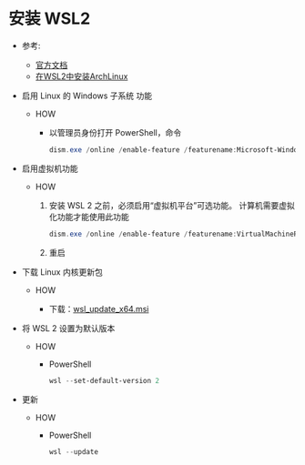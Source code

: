 # 安装 WSL2

* 参考:

  - [官方文档](https://learn.microsoft.com/zh-cn/windows/wsl/install-manual)
  - [在WSL2中安装ArchLinux](https://www.cnblogs.com/vconlln/p/17088916.html)

* 启用 Linux 的 Windows 子系统 功能

  * HOW

    - 以管理员身份打开 PowerShell，命令

      ``` PowerShell
      dism.exe /online /enable-feature /featurename:Microsoft-Windows-Subsystem-Linux /all /norestart
      ```

* 启用虚拟机功能

  * HOW

    1. 安装 WSL 2 之前，必须启用“虚拟机平台”可选功能。 计算机需要虚拟化功能才能使用此功能

        ``` PowerShell
        dism.exe /online /enable-feature /featurename:VirtualMachinePlatform /all /norestart
        ```

    2. 重启

* 下载 Linux 内核更新包

  * HOW

    - 下载：[wsl_update_x64.msi](https://wslstorestorage.blob.core.windows.net/wslblob/wsl_update_x64.msi)

* 将 WSL 2 设置为默认版本

  * HOW
  
    - PowerShell

      ``` PowerShell
      wsl --set-default-version 2
      ```

* 更新

  * HOW

    - PowerShell

      ``` PowerShell
      wsl --update
      ```